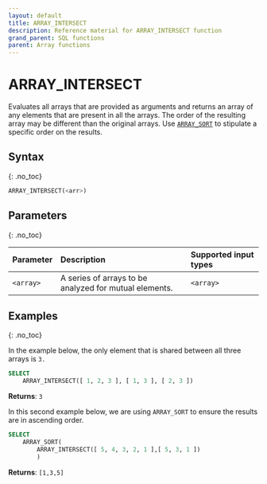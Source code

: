 ```yaml
---
layout: default
title: ARRAY_INTERSECT
description: Reference material for ARRAY_INTERSECT function
grand_parent: SQL functions
parent: Array functions
---
```


# ARRAY\_INTERSECT

Evaluates all arrays that are provided as arguments and returns an array of any elements that are present in all the arrays. The order of the resulting array may be different than the original arrays. Use [`ARRAY_SORT`](./array-sort.md) to stipulate a specific order on the results.

## Syntax
{: .no_toc}

```sql
ARRAY_INTERSECT(<arr>)
```

## Parameters 
{: .no_toc} 

| Parameter | Description                                            | Supported input types | 
| :--------- | :------------------------------------------------------ | :-----|
| `<array>`   | A series of arrays to be analyzed for mutual elements. | `<array>` |

## Examples
{: .no_toc}

In the example below, the only element that is shared between all three arrays is `3.`

```sql
SELECT
	ARRAY_INTERSECT([ 1, 2, 3 ], [ 1, 3 ], [ 2, 3 ])
```

**Returns**: `3`

In this second example below, we are using `ARRAY_SORT` to ensure the results are in ascending order.

```sql
SELECT
	ARRAY_SORT(
	    ARRAY_INTERSECT([ 5, 4, 3, 2, 1 ],[ 5, 3, 1 ])
	    )
```

**Returns**: `[1,3,5]`
